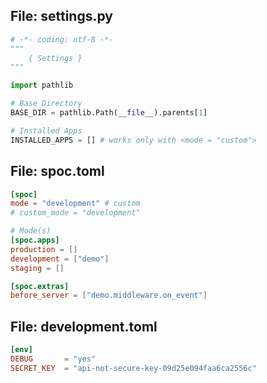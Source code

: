 <div id="terminal-config" data-termynal></div>

## File: **settings.py**

```python title="config/settings.py"
# -*- coding: utf-8 -*-
"""
    { Settings }
"""

import pathlib

# Base Directory
BASE_DIR = pathlib.Path(__file__).parents[1]

# Installed Apps
INSTALLED_APPS = [] # works only with <mode = "custom">
```

## File: **spoc.toml**

```toml title="config/spoc.toml"
[spoc]
mode = "development" # custom
# custom_mode = "development"

# Mode(s)
[spoc.apps]
production = []
development = ["demo"]
staging = []

[spoc.extras]
before_server = ["demo.middleware.on_event"]
```

## File: **development.toml**

```toml title="config/.env/development.toml"
[env]
DEBUG       = "yes"
SECRET_KEY  = "api-not-secure-key-09d25e094faa6ca2556c"
```

